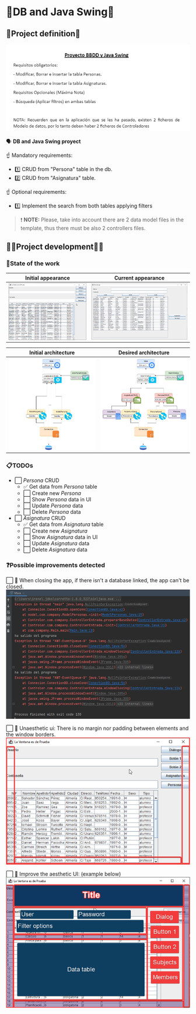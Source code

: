 # 🔆DB and Java Swing🔆

## 📓Project definition📓

![img.png](dev/img/v_projectDefinition.png)

🗣 **DB and Java Swing proyect**

☝ Mandatory requirements:
- 1️⃣ CRUD from "Persona" table in the db.
- 2️⃣ CRUD from "Asignatura" table.

☝ Optional requirements:
- 1️⃣ Implement the search from both tables applying filters

> ❗ **NOTE:** Please, take into account there are 2 data model files in the template, thus there must be 
 also 2 controllers files.
 
## 👩‍💻Project development👩‍💻

### 🔎State of the work

|Initial appearance | Current appearance |
|----|----|
|![Main window](dev/img/v0_state_MainWindowWithData.png) | ![curren appeal](dev/img/v0-1_state_MainWindowCRUD.png) |

|Initial architecture | Desired architecture |
|----|----|
|![Current architecture](dev/img/Architecture_Initial.png)| ![Desired architecture](dev/img/Architecture_target.png) |

### 📋TODOs

- ⬜ _Persona_ CRUD
  - ✅ Get data from _Persona_ table
  - ⬜ Create new _Persona_
  - ⬜ Show _Persona_ data in UI
  - ⬜ Update _Persona_ data
  - ⬜ Delete _Persona_ data
- ⬜ _Asignatura_ CRUD
  - ✅ Get data from _Asignatura_ table
  - ⬜ Create new _Asignatura_
  - ⬜ Show _Asignatura_ data in UI
  - ⬜ Update _Asignatura_ data
  - ⬜ Delete _Asignatura_ data

### ❓Possible improvements detected

⬜ 🐞 When closing the app, if there isn't a database linked, the app can't be closed.
![Mayor Bug: App can't be closed](dev/img/v0_issue_1-main_appCantBeClosed.png)

⬜ 🎨 Unaesthetic ui: There is no margin nor padding between elements and the window borders.
![Minnor issue: There aren't margin nor padding](dev/img/v0_issue_3-trivial_marginsAndPaddings.png)

⬜ 🎨 Improve the aesthetic UI: (example below)
![ui reworked example](dev/img/v0_issue_3-trivial_reworkUI.png)
